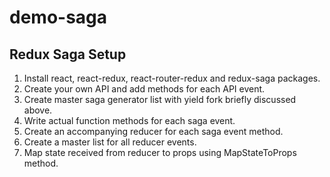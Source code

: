 # demo-saga

## Redux Saga Setup

1.  Install react, react-redux, react-router-redux and redux-saga packages.
2.  Create your own API and add methods for each API event.
3.  Create master saga generator list with yield fork briefly discussed above.
4.  Write actual function methods for each saga event.
5.  Create an accompanying reducer for each saga event method.
6.  Create a master list for all reducer events.
7.  Map state received from reducer to props using MapStateToProps method.

